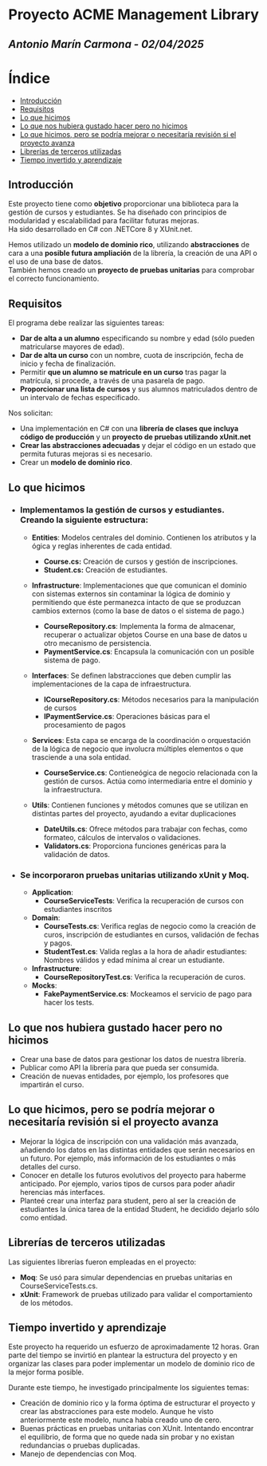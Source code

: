 # Proyecto ACME Management Library
## *Antonio Marín Carmona - 02/04/2025*

# Índice

- [Introducción](#introducción)
- [Requisitos](#requisitos)
- [Lo que hicimos](#lo-que-hicimos)
- [Lo que nos hubiera gustado hacer pero no hicimos](#lo-que-nos-hubiera-gustado-hacer-pero-no-hicimos)
- [Lo que hicimos, pero se podría mejorar o necesitaría revisión si el proyecto avanza](#lo-que-hicimos-pero-se-podría-mejorar-o-necesitaría-revisión-si-el-proyecto-avanza)
- [Librerías de terceros utilizadas](#librerías-de-terceros-utilizadas)
- [Tiempo invertido y aprendizaje](#tiempo-invertido-y-aprendizaje)

## Introducción
Este proyecto tiene como **objetivo** proporcionar una biblioteca para la gestión de cursos y estudiantes. Se ha diseñado con principios de modularidad y escalabilidad para facilitar futuras mejoras.  
Ha sido desarrollado en C# con .NETCore 8 y XUnit.net.  
 
Hemos utilizado un **modelo de dominio rico**, utilizando **abstracciones** de cara a una **posible futura ampliación** de la librería, la creación de una API o el uso de una base de datos.  
También hemos creado un **proyecto de pruebas unitarias** para comprobar el correcto funcionamiento.

## Requisitos

El programa debe realizar las siguientes tareas:
- **Dar de alta a un alumno** especificando su nombre y edad (sólo pueden matricularse mayores de edad).
- **Dar de alta un curso** con un nombre, cuota de inscripción, fecha de inicio y fecha de finalización.
- Permitir **que un alumno se matricule en un curso** tras pagar la matrícula, si procede, a través de una pasarela de pago.
- **Proporcionar una lista de cursos** y sus alumnos matriculados dentro de un intervalo de fechas especificado.

Nos solicitan: 
- Una implementación en C# con una **librería de clases que incluya código de producción** y un **proyecto de pruebas utilizando xUnit.net**
- **Crear las abstracciones adecuadas** y dejar el código en un estado que permita futuras mejoras si es necesario.
- Crear un **modelo de dominio rico**.

## Lo que hicimos
- ### Implementamos la gestión de cursos y estudiantes. Creando la siguiente estructura:  
    - **Entities**: Modelos centrales del dominio. Contienen los atributos y la ógica y reglas inherentes de cada entidad.  
        - **Course.cs:** Creación de cursos y gestión de inscripciones.
        - **Student.cs:** Creación de estudiantes.  
        
    - **Infrastructure**: Implementaciones que que comunican el dominio con sistemas externos sin contaminar la lógica de dominio y permitiendo que éste permanezca intacto de que se produzcan cambios externos (como la base de datos o el sistema de pago.)
        - **CourseRepository.cs**: Implementa la forma de almacenar, recuperar o actualizar objetos Course en una base de datos u otro mecanismo de persistencia.
        - **PaymentService.cs**: Encapsula la comunicación con un posible sistema de pago.  

    - **Interfaces**: Se definen labstracciones que deben cumplir las implementaciones de la capa de infraestructura.
        - **ICourseRepository.cs**: Métodos necesarios para la manipulación de cursos
        - **IPaymentService.cs**: Operaciones básicas para el procesamiento de pagos  

    - **Services**: Esta capa se encarga de la coordinación o orquestación de la lógica de negocio que involucra múltiples elementos o que trasciende a una sola entidad.
        - **CourseService.cs**: Contieneógica de negocio relacionada con la gestión de cursos. Actúa como intermediaria entre el dominio y la infraestructura.

    - **Utils**: Contienen funciones y métodos comunes que se utilizan en distintas partes del proyecto, ayudando a evitar duplicaciones
        - **DateUtils.cs**: Ofrece métodos para trabajar con fechas, como formateo, cálculos de intervalos o validaciones.
        - **Validators.cs**: Proporciona funciones genéricas para la validación de datos.  
          

- ### Se incorporaron pruebas unitarias utilizando **xUnit** y **Moq**.
    - **Application**:
        - **CourseServiceTests**: Verifica la recuperación de cursos con estudiantes inscritos
    - **Domain**: 
        - **CourseTests.cs**: Verifica reglas de negocio como la creación de curos, inscripción de estudiantes en cursos, validación de fechas y pagos.
        - **StudentTest.cs**:  Valida reglas a la hora de añadir estudiantes: Nombres válidos y edad mínima al crear un estudiante.
    - **Infrastructure**: 
        - **CourseRepositoryTest.cs**: Verifica la recuperación de curos.
    - **Mocks**: 
        - **FakePaymentService.cs**: Mockeamos el servicio de pago para hacer los tests.

## Lo que nos hubiera gustado hacer pero no hicimos
- Crear una base de datos para gestionar los datos de nuestra librería.
- Publicar como API la librería para que pueda ser consumida.
- Creación de nuevas entidades, por ejemplo, los profesores que impartirán el curso.


## Lo que hicimos, pero se podría mejorar o necesitaría revisión si el proyecto avanza
- Mejorar la lógica de inscripción con una validación más avanzada, añadiendo los datos en las distintas entidades que serán necesarios en un futuro. Por ejemplo, más información de los estudiantes o más detalles del curso.
- Conocer en detalle los futuros evolutivos del proyecto para haberme anticipado. Por ejemplo, varios tipos de cursos para poder añadir herencias más interfaces.
- Planteé crear una interfaz para student, pero al ser la creación de estudiantes la única tarea de la entidad Student, he decidido dejarlo sólo como entidad. 


## Librerías de terceros utilizadas
Las siguientes librerías fueron empleadas en el proyecto:
- **Moq**: Se usó para simular dependencias en pruebas unitarias en CourseServiceTests.cs.
- **xUnit**: Framework de pruebas utilizado para validar el comportamiento de los métodos.

## Tiempo invertido y aprendizaje
Este proyecto ha requerido un esfuerzo de aproximadamente 12 horas. Gran parte del tiempo se invirtió en plantear la estructura del proyecto y en organizar las clases para poder implementar un modelo de dominio rico de la mejor forma posible. 
  
Durante este tiempo, he investigado principalmente los siguientes temas:
- Creación de dominio rico y la forma óptima de estructurar el proyecto y crear las abstracciones para este modelo. Aunque he visto anteriormente este modelo, nunca había creado uno de cero.
- Buenas prácticas en pruebas unitarias con XUnit. Intentando encontrar el equilibrio, de forma que no quede nada sin probar y no existan redundancias o pruebas duplicadas.
- Manejo de dependencias con Moq.
